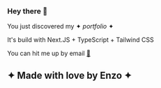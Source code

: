 ### Hey there 👋

You just discovered my ✦ *portfolio* ✦

It's build with Next.JS + TypeScript + Tailwind CSS

You can hit me up by email [📧](mailto:bacqueyrisses@proton.me)

## ✦ Made with love by Enzo ✦
